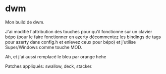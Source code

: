 # dwm

Mon build de dwm. 

J'ai modifié l'attribution des touches pour qu'il fonctionne sur un clavier bépo (pour le faire fonctionner en azerty décommentez les bindings de tags pour azerty dans config.h et enlevez ceux pour bépo) et j'utilise Super/Windows comme touche MOD.

Ah, et j'ai aussi remplacé le bleu par orange hehe

Patches appliqués: swallow, deck, stacker.
